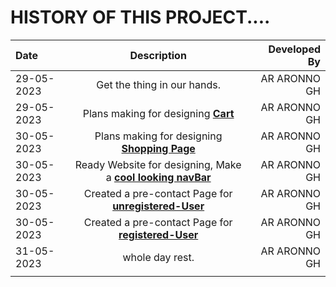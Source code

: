 # HISTORY OF THIS PROJECT....

| Date        | Description | Developed By  |
| :---        |    :----:   |          ---: |
| 29-05-2023      | Get the thing in our hands. | AR ARONNO GH  |
| 29-05-2023      | Plans making for designing __[Cart](Cart.md)__  | AR ARONNO GH  |
| 30-05-2023   | Plans making for designing __[Shopping Page](shoppingPage.md)__          | AR ARONNO GH  |
| 30-05-2023   | Ready Website for designing, Make a  __[cool looking navBar](https://aronno000.github.io/medical-our-dream-aronno/)__          | AR ARONNO GH  |
| 30-05-2023   | Created a pre-contact Page for __[unregistered-User](./contactPage.md)__         | AR ARONNO GH  |
| 30-05-2023   | Created a pre-contact Page for __[registered-User](./contactPage.md)__          | AR ARONNO GH  |
| 31-05-2023   | whole day rest. | AR ARONNO GH  |
|   |